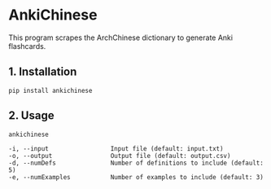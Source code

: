 # AnkiChinese

This program scrapes the ArchChinese dictionary to generate Anki flashcards.

## 1. Installation

    pip install ankichinese

## 2. Usage

    ankichinese

    -i, --input                 Input file (default: input.txt)
    -o, --output                Output file (default: output.csv)
    -d, --numDefs               Number of definitions to include (default: 5)
    -e, --numExamples           Number of examples to include (default: 3)